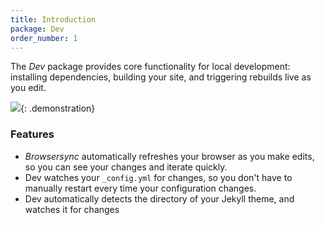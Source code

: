 ```yaml
---
title: Introduction
package: Dev
order_number: 1
---
```

The _Dev_ package provides core functionality for local development: installing dependencies, building your site, and triggering rebuilds live as you edit.

![](/images/gulp-dev-aviator.gif){: .demonstration}

### Features

* _Browsersync_ automatically refreshes your browser as you make edits, so you can see your changes and iterate quickly.
* Dev watches your `_config.yml` for changes, so you don't have to manually restart every time your configuration changes.
* Dev automatically detects the directory of your Jekyll theme, and watches it for changes

